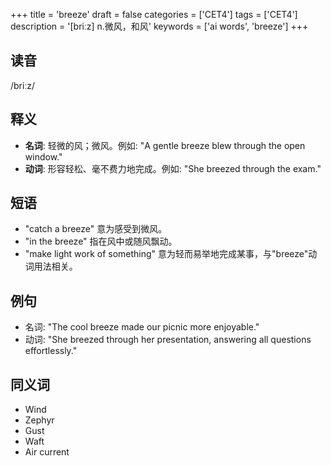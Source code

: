 +++
title = 'breeze'
draft = false
categories = ['CET4']
tags = ['CET4']
description = '[briːz] n.微风，和风'
keywords = ['ai words', 'breeze']
+++

## 读音
/briːz/

## 释义
- **名词**: 轻微的风；微风。例如: "A gentle breeze blew through the open window."
- **动词**: 形容轻松、毫不费力地完成。例如: "She breezed through the exam."

## 短语
- "catch a breeze" 意为感受到微风。
- "in the breeze" 指在风中或随风飘动。
- "make light work of something" 意为轻而易举地完成某事，与"breeze"动词用法相关。

## 例句
- 名词: "The cool breeze made our picnic more enjoyable."
- 动词: "She breezed through her presentation, answering all questions effortlessly."

## 同义词
- Wind
- Zephyr
- Gust
- Waft
- Air current
